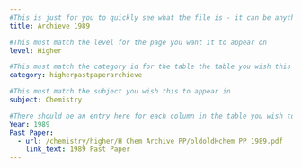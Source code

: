 ```yaml
---
#This is just for you to quickly see what the file is - it can be anything you want
title: Archieve 1989

#This must match the level for the page you want it to appear on
level: Higher

#This must match the category id for the table the table you wish this to appear in
category: higherpastpaperarchieve

#This must match the subject you wish this to appear in
subject: Chemistry

#There should be an entry here for each column in the table you wish to populate:
Year: 1989
Past Paper: 
  - url: /chemistry/higher/H Chem Archive PP/oldoldHchem PP 1989.pdf
    link_text: 1989 Past Paper
---
```

